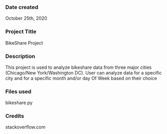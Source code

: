 ### Date created
October 25th, 2020

### Project Title
BikeShare Project

### Description
This project is used to analyze bikeshare data from three major cities (Chicago/New York/Washington DC). User can analyze data for a specific city and for a specific month and/or day Of Week based on their choice

### Files used
bikeshare.py

### Credits
stackoverflow.com

